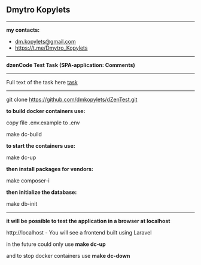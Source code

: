 ## Dmytro Kopylets
***

**my contacts:**
* dm.kopylets@gmail.com
* https://t.me/Dmytro_Kopylets

***

**dzenCode Test Task (SPA-application: Comments)**

***

Full text of the task here [task](task%2FPHP_Laravel_SPA_Application_comments.pdf)

***

git clone https://github.com/dmkopylets/dZenTest.git

**to build docker containers use:**

copy file .env.example to .env

make dc-build

**to start the containers use:**

make dc-up

**then install packages for vendors:**

make composer-i

**then initialize the database:**

make db-init

***

**it will be possible to test the application in a browser at localhost**

   http://localhost - You will see a frontend built using Laravel

in the future could only use 
**make dc-up**


and to stop docker containers use 
**make dc-down**



